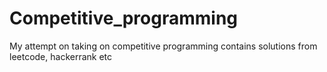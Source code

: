 # Competitive_programming
My attempt on taking on competitive programming
contains solutions from leetcode, hackerrank etc
